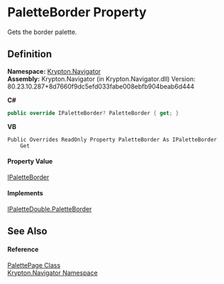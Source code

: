 # PaletteBorder Property


Gets the border palette.



## Definition
**Namespace:** <a href="a21ac074-d119-3dc6-bd1c-d3a12c0128bc.md">Krypton.Navigator</a>  
**Assembly:** Krypton.Navigator (in Krypton.Navigator.dll) Version: 80.23.10.287+8d7660f9dc5efd033fabe008ebfb904beab6d444

**C#**
``` C#
public override IPaletteBorder? PaletteBorder { get; }
```
**VB**
``` VB
Public Overrides ReadOnly Property PaletteBorder As IPaletteBorder
	Get
```



#### Property Value
<a href="dd253da2-d489-07ff-6865-3729039fb875.md">IPaletteBorder</a>

#### Implements
<a href="ece47d02-9237-af56-bd9f-c26356ac8d26.md">IPaletteDouble.PaletteBorder</a>  


## See Also


#### Reference
<a href="055b7570-5d8c-6f1b-409e-d63f72611b18.md">PalettePage Class</a>  
<a href="a21ac074-d119-3dc6-bd1c-d3a12c0128bc.md">Krypton.Navigator Namespace</a>  
